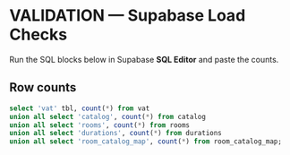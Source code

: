 # VALIDATION — Supabase Load Checks

Run the SQL blocks below in Supabase **SQL Editor** and paste the counts.

## Row counts
```sql
select 'vat' tbl, count(*) from vat
union all select 'catalog', count(*) from catalog
union all select 'rooms', count(*) from rooms
union all select 'durations', count(*) from durations
union all select 'room_catalog_map', count(*) from room_catalog_map;

